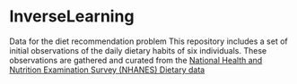 # InverseLearning
Data for the diet recommendation problem
This repository includes a set of initial observations of the daily dietary habits of six individuals. These observations are gathered and curated from the [National Health and Nutrition Examination Survey (NHANES) Dietary data](https://wwwn.cdc.gov/nchs/nhanes/Search/DataPage.aspx?Component=Dietary)
